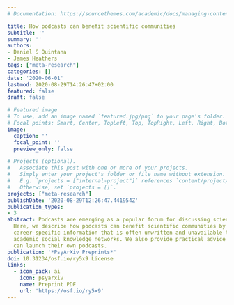 ```yaml
---
# Documentation: https://sourcethemes.com/academic/docs/managing-content/

title: How podcasts can benefit scientific communities
subtitle: ''
summary: ''
authors:
- Daniel S Quintana
- James Heathers
tags: ["meta-research"]
categories: []
date: '2020-06-01'
lastmod: 2020-08-29T14:26:47+02:00
featured: false
draft: false

# Featured image
# To use, add an image named `featured.jpg/png` to your page's folder.
# Focal points: Smart, Center, TopLeft, Top, TopRight, Left, Right, BottomLeft, Bottom, BottomRight.
image:
  caption: ''
  focal_point: ''
  preview_only: false

# Projects (optional).
#   Associate this post with one or more of your projects.
#   Simply enter your project's folder or file name without extension.
#   E.g. `projects = ["internal-project"]` references `content/project/deep-learning/index.md`.
#   Otherwise, set `projects = []`.
projects: ["meta-research"]
publishDate: '2020-08-29T12:26:47.441954Z'
publication_types:
- 3
abstract: Podcasts are emerging as a popular forum for discussing scientific life.
  Here, we describe how podcasts can benefit scientific communities by disseminating
  career-specific information that is often unwritten and unavailable to those outside
  academic social knowledge networks. We also provide practical advice on how scientists
  can launch their own podcasts.
publication: '*PsyArXiv Preprints*' 
doi: 10.31234/osf.io/ry5x9 License
links:
  - icon_pack: ai
    icon: psyarxiv
    name: Preprint PDF
    url: 'https://osf.io/ry5x9' 
---
```

